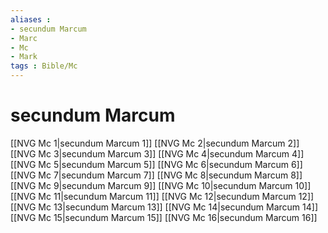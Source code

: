 ```yaml
---
aliases : 
- secundum Marcum
- Marc
- Mc
- Mark
tags : Bible/Mc
---
```


# secundum Marcum

[[NVG Mc 1|secundum Marcum 1]]
[[NVG Mc 2|secundum Marcum 2]]
[[NVG Mc 3|secundum Marcum 3]]
[[NVG Mc 4|secundum Marcum 4]]
[[NVG Mc 5|secundum Marcum 5]]
[[NVG Mc 6|secundum Marcum 6]]
[[NVG Mc 7|secundum Marcum 7]]
[[NVG Mc 8|secundum Marcum 8]]
[[NVG Mc 9|secundum Marcum 9]]
[[NVG Mc 10|secundum Marcum 10]]
[[NVG Mc 11|secundum Marcum 11]]
[[NVG Mc 12|secundum Marcum 12]]
[[NVG Mc 13|secundum Marcum 13]]
[[NVG Mc 14|secundum Marcum 14]]
[[NVG Mc 15|secundum Marcum 15]]
[[NVG Mc 16|secundum Marcum 16]]

